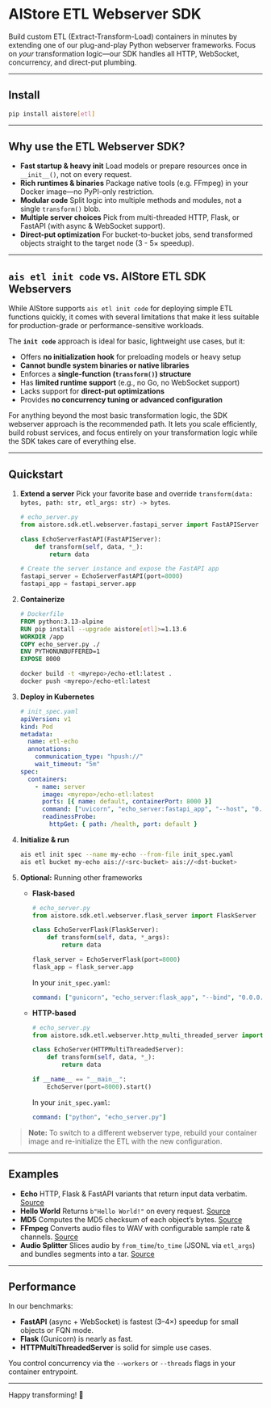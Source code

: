 # AIStore ETL Webserver SDK

Build custom ETL (Extract-Transform-Load) containers in minutes by extending one of our plug-and-play Python webserver frameworks. Focus on *your* transformation logic—our SDK handles all HTTP, WebSocket, concurrency, and direct-put plumbing.

---

## Install

```bash
pip install aistore[etl]
```

---

## Why use the ETL Webserver SDK?

* **Fast startup & heavy init**
  Load models or prepare resources once in `__init__()`, not on every request.
* **Rich runtimes & binaries**
  Package native tools (e.g. FFmpeg) in your Docker image—no PyPI-only restriction.
* **Modular code**
  Split logic into multiple methods and modules, not a single `transform()` blob.
* **Multiple server choices**
  Pick from multi-threaded HTTP, Flask, or FastAPI (with async & WebSocket support).
* **Direct-put optimization**
  For bucket-to-bucket jobs, send transformed objects straight to the target node (3 - 5× speedup).

---

## `ais etl init code` vs. AIStore ETL SDK Webservers

While AIStore supports `ais etl init code` for deploying simple ETL functions quickly, it comes with several limitations that make it less suitable for production-grade or performance-sensitive workloads.

The **`init code`** approach is ideal for basic, lightweight use cases, but it:

- Offers **no initialization hook** for preloading models or heavy setup
- **Cannot bundle system binaries or native libraries**
- Enforces a **single-function (`transform()`) structure**
- Has **limited runtime support** (e.g., no Go, no WebSocket support)
- Lacks support for **direct-put optimizations**
- Provides **no concurrency tuning or advanced configuration**

For anything beyond the most basic transformation logic, the SDK webserver approach is the recommended path. It lets you scale efficiently, build robust services, and focus entirely on your transformation logic while the SDK takes care of everything else.

---

## Quickstart

1. **Extend a server**
   Pick your favorite base and override `transform(data: bytes, path: str, etl_args: str) -> bytes`.

    ```python
    # echo_server.py
    from aistore.sdk.etl.webserver.fastapi_server import FastAPIServer

    class EchoServerFastAPI(FastAPIServer):
        def transform(self, data, *_):
            return data

    # Create the server instance and expose the FastAPI app
    fastapi_server = EchoServerFastAPI(port=8000)
    fastapi_app = fastapi_server.app
    ```

2. **Containerize**

    ```dockerfile
    # Dockerfile
    FROM python:3.13-alpine
    RUN pip install --upgrade aistore[etl]>=1.13.6
    WORKDIR /app
    COPY echo_server.py ./
    ENV PYTHONUNBUFFERED=1
    EXPOSE 8000
    ```

    ```bash
    docker build -t <myrepo>/echo-etl:latest .
    docker push <myrepo>/echo-etl:latest
    ```

3. **Deploy in Kubernetes**

    ```yaml
    # init_spec.yaml
    apiVersion: v1
    kind: Pod
    metadata:
      name: etl-echo
      annotations:
        communication_type: "hpush://"
        wait_timeout: "5m"
    spec:
      containers:
        - name: server
          image: <myrepo>/echo-etl:latest
          ports: [{ name: default, containerPort: 8000 }]
          command: ["uvicorn", "echo_server:fastapi_app", "--host", "0.0.0.0", "--port", "8000", "--workers", "4", "--log-level", "info", "--ws-max-size", "17179869184", "--ws-ping-interval", "0", "--ws-ping-timeout", "86400"]
          readinessProbe:
            httpGet: { path: /health, port: default }
      ```

4. **Initialize & run**

    ```bash
    ais etl init spec --name my-echo --from-file init_spec.yaml
    ais etl bucket my-echo ais://<src-bucket> ais://<dst-bucket>
    ```

5. **Optional:** Running other frameworks

   * **Flask-based**

     ```python
     # echo_server.py
     from aistore.sdk.etl.webserver.flask_server import FlaskServer

     class EchoServerFlask(FlaskServer):
         def transform(self, data, *_args):
             return data

     flask_server = EchoServerFlask(port=8000)
     flask_app = flask_server.app
     ```

     In your `init_spec.yaml`:

     ```yaml
     command: ["gunicorn", "echo_server:flask_app", "--bind", "0.0.0.0:8000", "--workers", "4", "--log-level", "debug"]
     ```
   * **HTTP-based**

     ```python
     # echo_server.py
     from aistore.sdk.etl.webserver.http_multi_threaded_server import HTTPMultiThreadedServer

     class EchoServer(HTTPMultiThreadedServer):
         def transform(self, data, *_):
             return data

     if __name__ == "__main__":
         EchoServer(port=8000).start()
     ```

     In your `init_spec.yaml`:

     ```yaml
     command: ["python", "echo_server.py"]
     ```
  > **Note:**
  > To switch to a different webserver type, rebuild your container image and re-initialize the ETL with the new configuration.
---

## Examples

* **Echo**
  HTTP, Flask & FastAPI variants that return input data verbatim.
  [Source](https://github.com/NVIDIA/ais-etl/tree/main/transformers/echo)
* **Hello World**
  Returns `b"Hello World!"` on every request.
  [Source](https://github.com/NVIDIA/ais-etl/tree/main/transformers/hello_world)
* **MD5**
  Computes the MD5 checksum of each object’s bytes.
  [Source](https://github.com/NVIDIA/ais-etl/tree/main/transformers/md5)
* **FFmpeg**
  Converts audio files to WAV with configurable sample rate & channels.
  [Source](https://github.com/NVIDIA/ais-etl/tree/main/transformers/FFmpeg)
* **Audio Splitter**
  Slices audio by `from_time`/`to_time` (JSONL via `etl_args`) and bundles segments into a tar.
  [Source](https://github.com/NVIDIA/ais-etl/tree/main/transformers/NeMo/audio_split_consolidate)

---

## Performance

In our benchmarks:

* **FastAPI** (async + WebSocket) is fastest (3–4×) speedup for small objects or FQN mode.
* **Flask** (Gunicorn) is nearly as fast.
* **HTTPMultiThreadedServer** is solid for simple use cases.

You control concurrency via the `--workers` or `--threads` flags in your container entrypoint.

---

Happy transforming! 🎉
